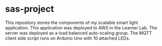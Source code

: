 # sas-project
This repository stores the components of my scalable smart light application. This application was deployed to AWS in the Learner Lab. 
The server was deployed as a load balanced auto-scaling group. The MQTT client side script runs on Arduino Uno with 10 attached LEDs.
